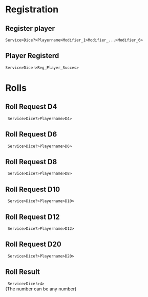 # Registration

## Register player
``` Service>Dice?>Playername>Modifier_1>Modifier_...>Modifier_6> ```  

## Player Registerd
``` Service>Dice!>Reg_Player_Succes> ```  


# Rolls

## Roll Request D4
``` Service>Dice?>Playername>D4>```  

## Roll Request D6
``` Service>Dice?>Playername>D6>```  

## Roll Request D8
``` Service>Dice?>Playername>D8>```  

## Roll Request D10
``` Service>Dice?>Playername>D10>```  

## Roll Request D12
``` Service>Dice?>Playername>D12>```  

## Roll Request D20
``` Service>Dice?>Playername>D20>```  

## Roll Result
``` Service>Dice!>4>```  
(The number can be any number)
